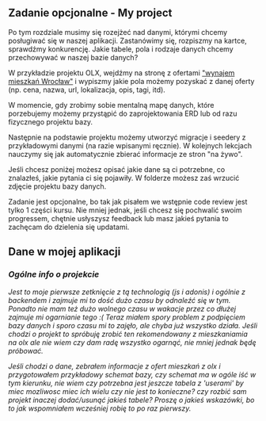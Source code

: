 ## Zadanie opcjonalne - My project
Po tym rozdziale musimy się rozejżeć nad danymi, którymi chcemy posługiwać się w naszej aplikacji. Zastanówimy się, rozpiszmy na kartce, sprawdźmy konkurencję. Jakie tabele, pola i rodzaje danych chcemy przechowywać w naszej bazie danych?

W przykładzie projektu OLX, wejdźmy na stronę z ofertami ["wynajem mieszkań Wrocław"](https://www.olx.pl/nieruchomosci/mieszkania/wynajem/wroclaw/) i wypiszmy jakie pola możemy pozyskać z danej oferty (np. cena, nazwa, url, lokalizacja, opis, tagi, itd).

W momencie, gdy zrobimy sobie mentalną mapę danych, które porzebujemy możemy przystąpić do zaprojektowania ERD lub od razu fizycznego projektu bazy.

Następnie na podstawie projektu możemy utworzyć migracje i seedery z przykładowymi danymi (na razie wpisanymi ręcznie). W kolejnych lekcjach nauczymy się jak automatycznie zbierać informacje ze stron "na żywo". 

Jeśli chcesz poniżej możesz opisać jakie dane są ci potrzebne, co znalazłeś, jakie pytania ci się pojawiły. W folderze możesz zaś wrzucić zdjęcie projektu bazy danych.

Zadanie jest opcjonalne, bo tak jak pisałem we wstępnie code review jest tylko 1 części kursu. Nie mniej jednak, jeśli chcesz się pochwalić swoim progressem, chętnie usłyszysz feedback lub masz jakieś pytania to zachęcam do dzielenia się updatami.

## Dane w mojej aplikacji
<i>

### Ogólne info o projekcie
Jest to moje pierwsze zetknięcie z tą technologią (js i adonis) i ogólnie z backendem i zajmuje mi to dość dużo czasu by odnaleźć się w tym. Ponadto nie mam też dużo wolnego czasu w wakacje przez co dłużej zajmuje mi ogarnianie tego :( Teraz miałem spory problem z podpięciem bazy danych i sporo czasu mi to zajęło, ale chyba już wszystko działa. Jeśli chodzi o projekt to spróbuję zrobić ten rekomendowany z mieszkaniamia na olx ale nie wiem czy dam radę wszystko ogarnąć, nie mniej jednak będę próbować.


Jeśli chodzi o dane, zebrałem informacje z ofert mieszkań z olx i przygotowałem przykładowy schemat bazy, czy schemat ma w ogóle iść w tym kierunku, nie wiem czy potrzebna jest jeszcze tabela z 'userami' by miec mozliwosc miec ich wielu czy nie jest to konieczne? czy rozbić sam projekt inaczej dodać/usunąć jakieś tabele? Proszę o jakieś wskazówki, bo to jak wspomniałem wcześniej robię to po raz pierwszy.

</i>